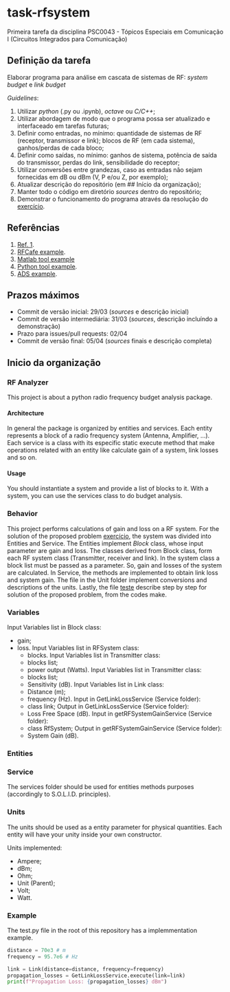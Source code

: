 # task-rfsystem

Primeira tarefa da disciplina PSC0043 - Tópicos Especiais em Comunicação I (Circuitos Integrados para Comunicação)

## Definição da tarefa

Elaborar programa para análise em cascata de sistemas de RF: *system budget* e *link budget*

*Guidelines*:

1. Utilizar *python* (.py ou .ipynb), *octave* ou *C/C++*;
2. Utilizar abordagem de modo que o programa possa ser atualizado e interfaceado em tarefas futuras;
3. Definir como entradas, no mínimo: quantidade de sistemas de RF (receptor, transmissor e link); blocos de RF (em cada sistema), ganhos/perdas de cada bloco;
4. Definir como saídas, no mínimo: ganhos de sistema, potência de saída do transmissor, perdas do link, sensibilidade do receptor;
5. Utilizar conversões entre grandezas, caso as entradas não sejam fornecidas em dB ou dBm (V, P e/ou Z, por exemplo);
6. Atualizar descrição do repositório (em ## Início da organização);
7. Manter todo o código em diretório *sources* dentro do repositório;
8. Demonstrar o funcionamento do programa através da resolução do [exercício](ex1.pdf).

## Referências

1. [Ref. 1](https://www.phys.hawaii.edu/~anita/new/papers/militaryHandbook/rcvr_sen.pdf).
2. [RFCafe example](https://www.rfcafe.com/references/electrical/cascade-budget.htm).
3. [Matlab tool example](https://www.mathworks.com/help/rf/ug/superheterodyne-receiver-using-rf-budget-analyzer-app.html)
4. [Python tool example](https://github.com/fronzbot/python-rfdesigner).
5. [ADS example](https://literature.cdn.keysight.com/litweb/pdf/ads2004a/pdf/rfsysbudget.pdf).

## Prazos máximos

- Commit de versão inicial: 29/03 (*sources* e descrição inicial)
- Commit de versão intermediária: 31/03 (*sources*, descrição incluíndo a demonstração)
- Prazo para issues/pull requests: 02/04
- Commit de versão final: 05/04 (*sources* finais e descrição completa)
## Inicio da organização

### RF Analyzer

This project is about a python radio frequency budget analysis package.


#### Architecture

In general the package is organized by entities and services. Each entity represents a block of a radio frequency system (Antenna, Amplifier, ...). Each service is a class with its especific static execute method that make operations related with an entity like calculate gain of a system, link losses and so on.


#### Usage

You should instantiate a system and provide a list of blocks to it. With a system, you can use the services class to do budget analysis.

### Behavior
This project performs calculations of gain and loss on a RF system. For the solution of the proposed problem [exercício](ex1.pdf), the system was divided into Entities and Service. The Entities implement *Block* class, whose input parameter are gain and loss. The classes derived from Block class, form each RF system class (Transmitter, receiver and link). In the system class a block list must be passed as a parameter. So, gain and losses of the system are calculated. In Service, the methods are implemented to obtain link loss and system gain. The file in the Unit folder implement conversions and descriptions of the units. Lastly, the file [teste](test.py) describe step by step for solution of the proposed problem, from the codes make. 


### Variables
Input Variables list in Block class:

* gain;
* loss.
 Input Variables list in RFSystem class: 
    * blocks.
 Input Variables list in Transmitter class: 
    * blocks list;
    * power output (Watts).
 Input Variables list in Transmitter class: 
    * blocks list;
    * Sensitivity (dB).
 Input Variables list in Link class: 
    * Distance (m);
    * frequency (Hz). 
 Input in GetLinkLossService (Service folder):
    * class link;
 Output in GetLinkLossService (Service folder):
    * Loss Free Space (dB). 
 Input in getRFSystemGainService (Service folder):
    * class RfSystem;
 Output in getRFSystemGainService (Service folder):
    * System Gain (dB). 
   
### Entities

### Service
The services folder should be used for entities methods purposes (accordingly to S.O.L.I.D. principles).

### Units
The units should be used as a entity parameter for physical quantities. Each entity will have your  unity inside your own constructor.

Units implemented:

* Ampere;
* dBm;
* Ohm;
* Unit (Parent);
* Volt;
* Watt.

### Example

The test.py file in the root of this repository has a implemmentation example.

```py
distance = 70e3 # m
frequency = 95.7e6 # Hz

link = Link(distance=distance, frequency=frequency)
propagation_losses = GetLinkLossService.execute(link=link)
print(f"Propagation Loss: {propagation_losses} dBm")
 
